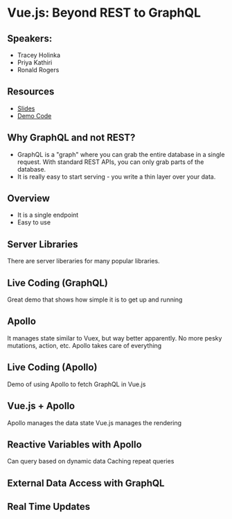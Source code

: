 # Vue.js: Beyond REST to GraphQL

## Speakers:

*   Tracey Holinka
*   Priya Kathiri
*   Ronald Rogers

## Resources

*   [Slides](slides.pptx)
*   [Demo Code](/src)

## Why GraphQL and not REST?

*   GraphQL is a "graph" where you can grab the entire database in a single request. With standard REST APIs, you can only grab parts of the database.
*   It is really easy to start serving - you write a thin layer over your data.

## Overview

*   It is a single endpoint
*   Easy to use

## Server Libraries

There are server liberaries for many popular libraries.

## Live Coding (GraphQL)

Great demo that shows how simple it is to get up and running

## Apollo

It manages state similar to Vuex, but way better apparently. No more pesky mutations, action, etc. Apollo takes care of everything

## Live Coding (Apollo)

Demo of using Apollo to fetch GraphQL in Vue.js

## Vue.js + Apollo

Apollo manages the data state
Vue.js manages the rendering

## Reactive Variables with Apollo

Can query based on dynamic data
Caching repeat queries

## External Data Access with GraphQL

## Real Time Updates
